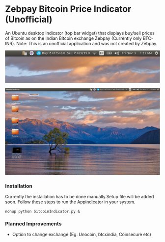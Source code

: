 Zebpay Bitcoin Price Indicator (Unofficial)
============

An Ubuntu desktop indicator (top bar widget) that displays buy/sell prices of Bitcoin as on the Indian Bitcoin exchange Zebpay (Currently only BTC-INR). Note: This is an unofficial application and was not created by Zebpay.

![Screenshot of it running on Ubuntu 16.10](/screens/screen_closeup_ubuntu_16_10.png?raw=true "Screenshot of it running on Ubuntu 16.10")
  
  
![Screenshot of it running on Ubuntu 16.10](/screens/screen_full_ubuntu_16_10.png?raw=true "Screenshot of it running on Ubuntu 16.10")

### Installation

Currently the installation has to be done manually.Setup file will be added soon.
Follow these steps to run the Appindicator in your system.

```
nohup python bitcoinIndicator.py &
```
### Planned Improvements

- Option to change exchange (Eg: Unocoin, btcxindia, Coinsecure etc)
